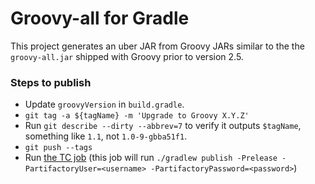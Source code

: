 Groovy-all for Gradle
=====================

This project generates an uber JAR from Groovy JARs similar to the the `groovy-all.jar` shipped with Groovy prior to version 2.5.

### Steps to publish

- Update `groovyVersion` in `build.gradle`.
- `git tag -a ${tagName} -m 'Upgrade to Groovy X.Y.Z'`
- Run `git describe --dirty --abbrev=7` to verify it outputs `$tagName`, something like `1.1`, not `1.0-9-gbba51f1`.
- `git push --tags`
- Run [the TC job](https://builds.gradle.org/viewType.html?buildTypeId=GradleGroovy_GradleGroovyAllPublishing) (this job will run `./gradlew publish -Prelease -PartifactoryUser=<username> -PartifactoryPassword=<password>`)
